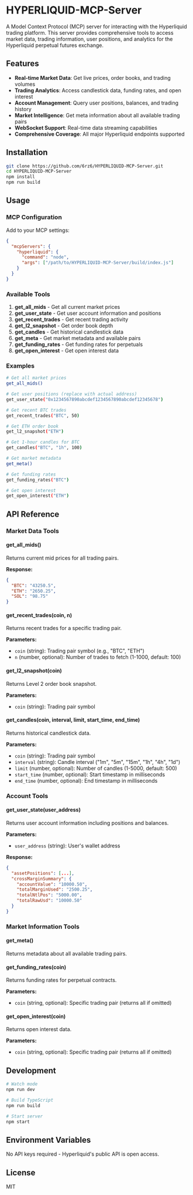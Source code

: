 # HYPERLIQUID-MCP-Server

A Model Context Protocol (MCP) server for interacting with the Hyperliquid trading platform. This server provides comprehensive tools to access market data, trading information, user positions, and analytics for the Hyperliquid perpetual futures exchange.

## Features

- **Real-time Market Data**: Get live prices, order books, and trading volumes
- **Trading Analytics**: Access candlestick data, funding rates, and open interest
- **Account Management**: Query user positions, balances, and trading history
- **Market Intelligence**: Get meta information about all available trading pairs
- **WebSocket Support**: Real-time data streaming capabilities
- **Comprehensive Coverage**: All major Hyperliquid endpoints supported

## Installation

```bash
git clone https://github.com/6rz6/HYPERLIQUID-MCP-Server.git
cd HYPERLIQUID-MCP-Server
npm install
npm run build
```

## Usage

### MCP Configuration

Add to your MCP settings:

```json
{
  "mcpServers": {
    "hyperliquid": {
      "command": "node",
      "args": ["/path/to/HYPERLIQUID-MCP-Server/build/index.js"]
    }
  }
}
```

### Available Tools

1. **get_all_mids** - Get all current market prices
2. **get_user_state** - Get user account information and positions
3. **get_recent_trades** - Get recent trading activity
4. **get_l2_snapshot** - Get order book depth
5. **get_candles** - Get historical candlestick data
6. **get_meta** - Get market metadata and available pairs
7. **get_funding_rates** - Get funding rates for perpetuals
8. **get_open_interest** - Get open interest data

### Examples

```bash
# Get all market prices
get_all_mids()

# Get user positions (replace with actual address)
get_user_state("0x1234567890abcdef1234567890abcdef12345678")

# Get recent BTC trades
get_recent_trades("BTC", 50)

# Get ETH order book
get_l2_snapshot("ETH")

# Get 1-hour candles for BTC
get_candles("BTC", "1h", 100)

# Get market metadata
get_meta()

# Get funding rates
get_funding_rates("BTC")

# Get open interest
get_open_interest("ETH")
```

## API Reference

### Market Data Tools

#### get_all_mids()
Returns current mid prices for all trading pairs.

**Response:**
```json
{
  "BTC": "43250.5",
  "ETH": "2650.25",
  "SOL": "98.75"
}
```

#### get_recent_trades(coin, n)
Returns recent trades for a specific trading pair.

**Parameters:**
- `coin` (string): Trading pair symbol (e.g., "BTC", "ETH")
- `n` (number, optional): Number of trades to fetch (1-1000, default: 100)

#### get_l2_snapshot(coin)
Returns Level 2 order book snapshot.

**Parameters:**
- `coin` (string): Trading pair symbol

#### get_candles(coin, interval, limit, start_time, end_time)
Returns historical candlestick data.

**Parameters:**
- `coin` (string): Trading pair symbol
- `interval` (string): Candle interval ("1m", "5m", "15m", "1h", "4h", "1d")
- `limit` (number, optional): Number of candles (1-5000, default: 500)
- `start_time` (number, optional): Start timestamp in milliseconds
- `end_time` (number, optional): End timestamp in milliseconds

### Account Tools

#### get_user_state(user_address)
Returns user account information including positions and balances.

**Parameters:**
- `user_address` (string): User's wallet address

**Response:**
```json
{
  "assetPositions": [...],
  "crossMarginSummary": {
    "accountValue": "10000.50",
    "totalMarginUsed": "2500.25",
    "totalNtlPos": "5000.00",
    "totalRawUsd": "10000.50"
  }
}
```

### Market Information Tools

#### get_meta()
Returns metadata about all available trading pairs.

#### get_funding_rates(coin)
Returns funding rates for perpetual contracts.

**Parameters:**
- `coin` (string, optional): Specific trading pair (returns all if omitted)

#### get_open_interest(coin)
Returns open interest data.

**Parameters:**
- `coin` (string, optional): Specific trading pair (returns all if omitted)

## Development

```bash
# Watch mode
npm run dev

# Build TypeScript
npm run build

# Start server
npm start
```

## Environment Variables

No API keys required - Hyperliquid's public API is open access.

## License

MIT